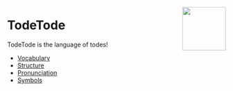
<img align="right" height="100" src="https://github.com/TodePond/TodeTode/assets/15892272/e2edaefc-f1ef-4926-843a-b6b2256b3d26"></img>
# TodeTode
TodeTode is the language of todes!

* [Vocabulary](docs/Vocab.md)
* [Structure](docs/Structure.md)
* [Pronunciation](docs/Pronunciation.md)
* [Symbols](docs/Symbols.md)
